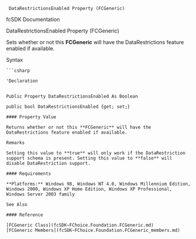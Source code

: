 ﻿     DataRestrictionsEnabled Property (FCGeneric)                                                   

fcSDK Documentation

DataRestrictionsEnabled Property (FCGeneric)

Sets whether or not this **FCGeneric** will have the DataRestrictions feature enabled if available.

Syntax

```vbnet
```csharp

'Declaration
 

Public Property DataRestrictionsEnabled As Boolean

public bool DataRestrictionsEnabled {get; set;}

#### Property Value

Returns whether or not this **FCGeneric** will have the DataRestrictions feature enabled if available.

Remarks

Setting this value to **true** will only work if the DataRestriction support schema is present. Setting this value to **false** will disable DataRestriction support.

#### Requirements

**Platforms:** Windows 98, Windows NT 4.0, Windows Millennium Edition, Windows 2000, Windows XP Home Edition, Windows XP Professional, Windows Server 2003 family

See Also

#### Reference

[FCGeneric Class](fcSDK~FChoice.Foundation.FCGeneric.md)  
[FCGeneric Members](fcSDK~FChoice.Foundation.FCGeneric_members.md)